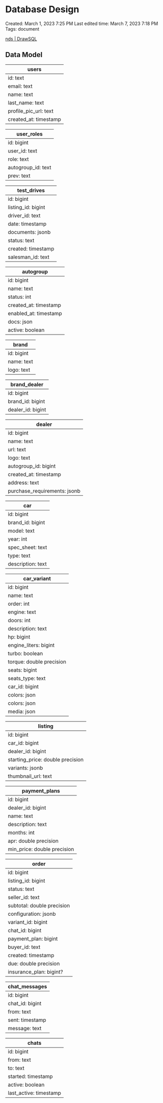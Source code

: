 # Database Design

Created: March 1, 2023 7:25 PM
Last edited time: March 7, 2023 7:18 PM
Tags: document

[nds | DrawSQL](https://drawsql.app/teams/tec-de-monterrey-3/diagrams/nds)

## Data Model

| users |
| --- |
| id: text |
| email: text |
| name: text |
| last_name: text |
| profile_pic_url: text |
| created_at: timestamp |

| user_roles |
| --- |
| id: bigint |
| user_id: text |
| role: text |
| autogroup_id: text |
| prev: text |

| test_drives |
| --- |
| id: bigint |
| listing_id: bigint |
| driver_id: text |
| date: timestamp |
| documents: jsonb |
| status: text |
| created: timestamp |
| salesman_id: text |

| autogroup |
| --- |
| id: bigint |
| name: text |
| status: int |
| created_at: timestamp |
| enabled_at: timestamp |
| docs: json |
| active: boolean |

| brand |
| --- |
| id: bigint |
| name: text |
| logo: text |

| brand_dealer |
| --- |
| id: bigint |
| brand_id: bigint |
| dealer_id: bigint |

| dealer |
| --- |
| id: bigint |
| name: text |
| url: text |
| logo: text |
| autogroup_id: bigint |
| created_at: timestamp |
| address: text |
| purchase_requirements: jsonb |

| car |
| --- |
| id: bigint |
| brand_id: bigint |
| model: text |
| year: int |
| spec_sheet: text  |
| type: text |
| description: text |

| car_variant |
| --- |
| id: bigint |
| name: text |
| order: int |
| engine: text |
| doors: int |
| description: text |
| hp: bigint |
| engine_liters: bigint |
| turbo: boolean |
| torque: double precision |
| seats: bigint |
| seats_type: text |
| car_id: bigint |
| colors: json |
| colors: json |
| media: json |

| listing |
| --- |
| id: bigint |
| car_id: bigint |
| dealer_id: bigint |
| starting_price: double precision |
| variants: jsonb |
| thumbnail_url: text |

| payment_plans |
| --- |
| id: bigint |
| dealer_id: bigint |
| name: text |
| description: text |
| months: int |
| apr: double precision |
| min_price: double precision |

| order |
| --- |
| id: bigint |
| listing_id: bigint |
| status: text |
| seller_id: text |
| subtotal: double precision |
| configuration: jsonb |
| variant_id: bigint |
| chat_id: bigint |
| payment_plan: bigint |
| buyer_id: text |
| created: timestamp |
| due: double precision |
| insurance_plan: bigint? |

| chat_messages |
| --- |
| id: bigint |
| chat_id: bigint |
| from: text |
| sent: timestamp |
| message: text |

| chats |
| --- |
| id: bigint |
| from: text |
| to: text |
| started: timestamp |
| active: boolean |
| last_active: timestamp |